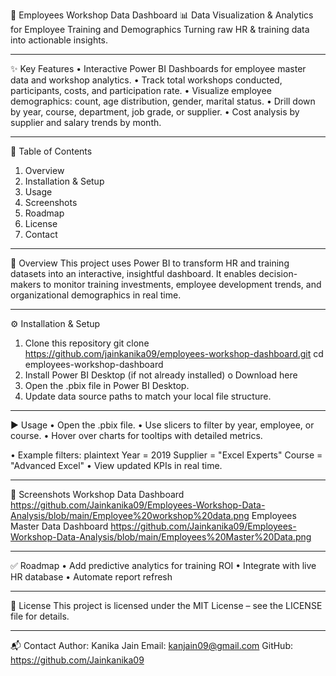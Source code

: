 🚀 Employees Workshop Data Dashboard
📊 Data Visualization & Analytics for Employee Training and Demographics
Turning raw HR & training data into actionable insights.

________________________________________
✨ Key Features
•	Interactive Power BI Dashboards for employee master data and workshop analytics.
•	Track total workshops conducted, participants, costs, and participation rate.
•	Visualize employee demographics: count, age distribution, gender, marital status.
•	Drill down by year, course, department, job grade, or supplier.
•	Cost analysis by supplier and salary trends by month.
________________________________________
📑 Table of Contents
1.	Overview
2.	Installation & Setup
3.	Usage
4.	Screenshots
5.	Roadmap
6.	License
7.	Contact
________________________________________
📜 Overview
This project uses Power BI to transform HR and training datasets into an interactive, insightful dashboard.
It enables decision-makers to monitor training investments, employee development trends, and organizational demographics in real time.
________________________________________
⚙️ Installation & Setup
1.	Clone this repository
git clone https://github.com/jainkanika09/employees-workshop-dashboard.git
cd employees-workshop-dashboard
2.	Install Power BI Desktop (if not already installed)
o	Download here
3.	Open the .pbix file in Power BI Desktop.
4.	Update data source paths to match your local file structure.
________________________________________
▶️ Usage
•	Open the .pbix file.
•	Use slicers to filter by year, employee, or course.
•	Hover over charts for tooltips with detailed metrics.

•	Example filters:
plaintext
Year = 2019
Supplier = "Excel Experts"
Course = "Advanced Excel"
•	View updated KPIs in real time.
________________________________________
📸 Screenshots
Workshop Data Dashboard https://github.com/Jainkanika09/Employees-Workshop-Data-Analysis/blob/main/Employee%20workshop%20data.png
Employees Master Data Dashboard https://github.com/Jainkanika09/Employees-Workshop-Data-Analysis/blob/main/Employees%20Master%20Data.png
________________________________________
✅ Roadmap
•	Add predictive analytics for training ROI
•	Integrate with live HR database
•	Automate report refresh
________________________________________
📜 License
This project is licensed under the MIT License – see the LICENSE file for details.
________________________________________
📬 Contact
Author: Kanika Jain
Email: kanjain09@gmail.com
GitHub: https://github.com/Jainkanika09

